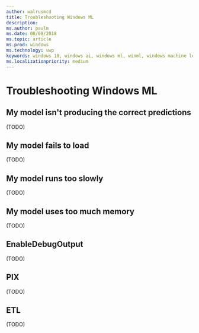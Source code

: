 ```yaml
---
author: walrusmcd
title: Troubleshooting Windows ML
description:
ms.author: paulm
ms.date: 08/08/2018
ms.topic: article
ms.prod: windows
ms.technology: uwp
keywords: windows 10, windows ai, windows ml, winml, windows machine learning
ms.localizationpriority: medium
---
```


# Troubleshooting Windows ML

## My model isn't producing the correct predictions

(TODO)

## My model fails to load

(TODO)

## My model runs too slowly

(TODO)

## My model uses too much memory

(TODO)

## EnableDebugOutput

(TODO)

## PIX

(TODO)

## ETL

(TODO)